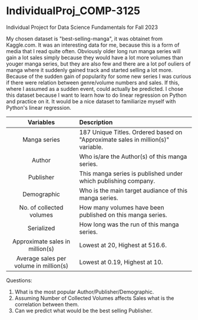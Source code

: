 # IndividualProj_COMP-3125
Individual Project for Data Science Fundamentals for Fall 2023

  My chosen dataset is "best-selling-manga", it was obtainet from Kaggle.com. It was an interesting data for me, because this is a form of media that I read quite often. Obviously older long run manga series will gain a lot sales simply because they would have a lot more volumes than youger manga series, but they are also few and there are a lot pof ouliers of manga where it suddenly gained track and started selling a lot more. Because of the sudden gain of popularity for some new series I was curious if there were relation between genre/volume numbers and sales. If this, where I assumed as a sudden event, could actually be predicted. I chose this dataset because I want to learn how to do linear regression on Python and practice on it. It would be a nice dataset to familiarize myself with Python's linear regression.

| Variables | Description |
|:----: | :--- |
|Manga series | 187 Unique Titles. Ordered based on "Approximate sales in million(s)" variable. |
|Author | Who is/are the Author(s) of this manga series.|
|Publisher | This manga series is published under which publishing company.|
|Demographic | Who is the main target audiance of this manga series. |
|No. of collected volumes | How many volumes have been published on this manga series. |
|Serialized | How long was the run of this manga series. |
| Approximate sales in million(s) | Lowest at 20, Highest at 516.6. |
| Average sales per volume in million(s) | Lowest at 0.19, Highest at 10. |

Questions:
1. What is the most popular Author/Publisher/Demographic.
2. Assuming Number of Collected Volumes affects Sales what is the correlation between them.
3. Can we predict what would be the best selling Publisher.


